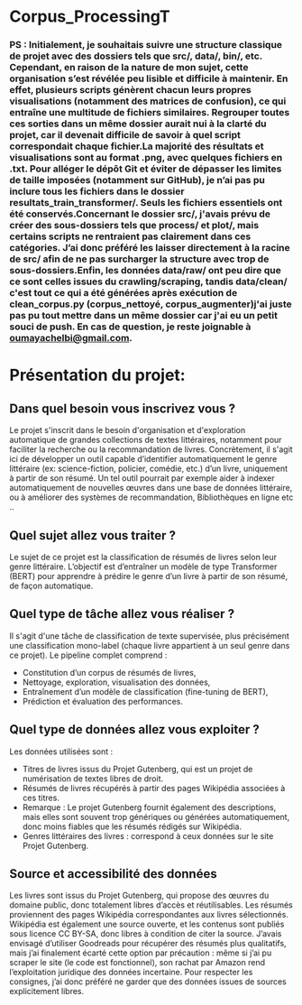 #                                 Corpus_ProcessingT

### PS : Initialement, je souhaitais suivre une structure classique de projet avec des dossiers tels que src/, data/, bin/, etc. Cependant, en raison de la nature de mon sujet, cette organisation s’est révélée peu lisible et difficile à maintenir. En effet, plusieurs scripts génèrent chacun leurs propres visualisations (notamment des matrices de confusion), ce qui entraîne une multitude de fichiers similaires. Regrouper toutes ces sorties dans un même dossier aurait nui à la clarté du projet, car il devenait difficile de savoir à quel script correspondait chaque fichier.La majorité des résultats et visualisations sont au format .png, avec quelques fichiers en .txt. Pour alléger le dépôt Git et éviter de dépasser les limites de taille imposées (notamment sur GitHub), je n’ai pas pu inclure tous les fichiers dans le dossier resultats_train_transformer/. Seuls les fichiers essentiels ont été conservés.Concernant le dossier src/, j'avais prévu de créer des sous-dossiers tels que process/ et plot/, mais certains scripts ne rentraient pas clairement dans ces catégories. J’ai donc préféré les laisser directement à la racine de src/ afin de ne pas surcharger la structure avec trop de sous-dossiers.Enfin, les données data/raw/ ont peu dire que ce sont celles issues du crawling/scraping, tandis data/clean/ c'est tout ce qui a été générées après exécution de clean_corpus.py (corpus_nettoyé, corpus_augmenter)j'ai juste pas pu tout mettre dans un même dossier car j'ai eu un petit souci de push. En cas de question, je reste joignable à oumayachelbi@gmail.com.

# Présentation du  projet:

## Dans quel besoin vous inscrivez vous ?

   Le projet s'inscrit dans le besoin d'organisation et d'exploration automatique de grandes collections de textes littéraires, notamment pour faciliter la recherche ou la recommandation de livres. Concrètement, il s'agit ici de développer un outil capable d’identifier automatiquement le genre littéraire (ex: science-fiction, policier, comédie, etc.) d’un livre, uniquement à partir de son résumé. Un tel outil pourrait par exemple aider à indexer automatiquement de nouvelles œuvres dans une base de données littéraire, ou à améliorer des systèmes de recommandation, Bibliothèques en ligne etc ..

## Quel sujet allez vous traiter ?

   Le sujet de ce projet est la classification de résumés de livres selon leur genre littéraire. L’objectif est d’entraîner un modèle de type Transformer (BERT) pour apprendre à prédire le genre d’un livre à partir de son résumé, de façon automatique.

## Quel type de tâche allez vous réaliser ?

   Il s'agit d'une tâche de classification de texte supervisée, plus précisément une classification mono-label (chaque livre appartient à un seul genre dans ce projet). Le pipeline complet comprend :

   - Constitution d’un corpus de résumés de livres,
   - Nettoyage, exploration, visualisation des données,
   - Entraînement d’un modèle de classification (fine-tuning de BERT),
   - Prédiction et évaluation des performances.

## Quel type de données allez vous exploiter ?

   Les données utilisées sont :

   - Titres de livres issus du Projet Gutenberg, qui est un projet de numérisation de textes libres de droit.
   - Résumés de livres récupérés à partir des pages Wikipédia associées à ces titres.
   - Remarque : Le projet Gutenberg fournit également des descriptions, mais elles sont souvent trop génériques ou générées automatiquement, donc moins fiables que les résumés rédigés sur Wikipédia.
   - Genres littéraires des livres : correspond à ceux données sur le site Projet Gutenberg.

## Source et accessibilité des données

   Les livres sont issus du Projet Gutenberg, qui propose des œuvres du domaine public, donc totalement libres d’accès et réutilisables.
   Les résumés proviennent des pages Wikipédia correspondantes aux livres sélectionnés.      
   Wikipédia est également une source ouverte, et les contenus sont publiés sous licence CC BY-SA, donc libres à condition de citer la source.
   J’avais envisagé d’utiliser Goodreads pour récupérer des résumés plus qualitatifs, mais j’ai finalement écarté cette option par précaution : même si j’ai pu scraper le site (le code est fonctionnel), son rachat par Amazon rend l’exploitation juridique des données incertaine. Pour respecter les consignes, j’ai donc préféré ne garder que des données issues de sources explicitement libres.
   



